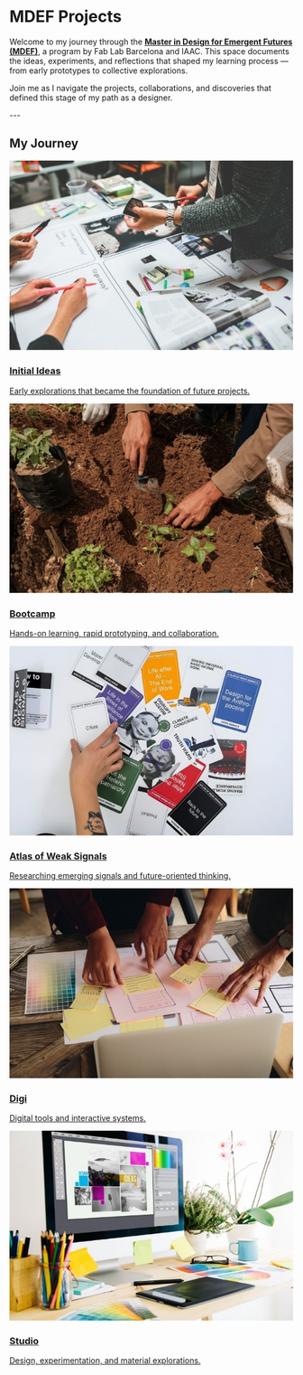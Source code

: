 # MDEF Projects 

Welcome to my journey through the [**Master in Design for Emergent Futures (MDEF)**](https://mdef.fablabbcn.org/), a program by Fab Lab Barcelona and IAAC. This space documents the ideas, experiments, and reflections that shaped my learning process — from early prototypes to collective explorations. 

Join me as I navigate the projects, collaborations, and discoveries that defined this stage of my path as a designer. 

--- <!-- Línea horizontal -->

## My Journey <!-- H2: subtítulo  -->

<div class="cards-grid"> <!-- Contenedor HTML para agrupar las tarjetas; la clase "cards-grid"esta en CSS para crear el grid -->

<a href="project/project/" class="card"> <!-- Tarjeta 1: etiqueta <a> hace que toda la tarjeta sea clicable -->
  <img src="images/initial-ideas.jpg" alt="Initial Ideas"> <!-- Imagen del proyecto alt es texto alternativo para accesibilidad -->
  <h3>Initial Ideas</h3> <!-- Título de la tarjeta (nivel 3) -->
  <p>Early explorations that became the foundation of future projects.</p> 
</a> <!-- Cierre de la tarjeta 1 -->

<a href="term1/01-Bootcamp.md/" class="card"> <!-- Tarjeta 2 -->
  <img src="images/bootcamp.jpg" alt="Bootcamp"> 
  <h3>Bootcamp</h3> 
  <p>Hands-on learning, rapid prototyping, and collaboration.</p> 
</a> 

<a href="term1/02-Atlas of Weak Signals.md/" class="card"> <!-- Tarjeta 3 -->
  <img src="images/atlas.jpg" alt="Atlas of Weak Signals"> 
  <h3>Atlas of Weak Signals</h3> 
  <p>Researching emerging signals and future-oriented thinking.</p> 
</a> 

<a href="digi/digi.md/" class="card"> 
  <img src="images/digi.jpg" alt="Digi"> 
  <h3>Digi</h3> 
  <p>Digital tools and interactive systems.</p> 
</a> 

<a href="studio/studio.md/" class="card"> 
  <img src="images/studio.jpg" alt="Studio"> 
  <h3>Studio</h3> 
  <p>Design, experimentation, and material explorations.</p> 
</a> 

</div> <!-- Cierre del contenedor .cards-grid -->

